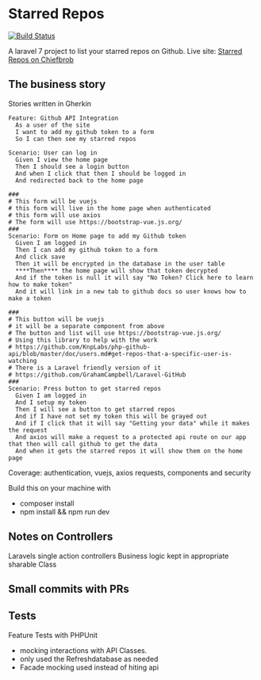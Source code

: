 # Starred Repos


[![Build Status](https://travis-ci.org/chiefbrob/interview_foundation.svg?branch=master)](https://travis-ci.org/chiefbrob/interview_foundation)

A laravel 7 project to list your starred repos on Github.
Live site: [Starred Repos on Chiefbrob](http://starredrepos.on.chiefbrob.info)


## The business story

Stories written in Gherkin

```
Feature: Github API Integration
  As a user of the site
  I want to add my github token to a form
  So I can then see my starred repos

Scenario: User can log in
  Given I view the home page
  Then I should see a login button
  And when I click that then I should be logged in
  And redirected back to the home page

###
# This form will be vuejs
# this form will live in the home page when authenticated
# this form will use axios
# The form will use https://bootstrap-vue.js.org/
###
Scenario: Form on Home page to add my Github token
  Given I am logged in
  Then I can add my github token to a form
  And click save
  Then it will be encrypted in the database in the user table
  ****Then**** the home page will show that token decrypted
  And if the token is null it will say "No Token? Click here to learn how to make token"
  And it will link in a new tab to github docs so user knows how to make a token

###
# This button will be vuejs
# it will be a separate component from above
# The button and list will use https://bootstrap-vue.js.org/
# Using this library to help with the work
# https://github.com/KnpLabs/php-github-api/blob/master/doc/users.md#get-repos-that-a-specific-user-is-watching
# There is a Laravel friendly version of it
# https://github.com/GrahamCampbell/Laravel-GitHub
###
Scenario: Press button to get starred repos
  Given I am logged in
  And I setup my token
  Then I will see a button to get starred repos
  And if I have not set my token this will be grayed out
  And if I click that it will say "Getting your data" while it makes the request
  And axios will make a request to a protected api route on our app that then will call github to get the data
  And when it gets the starred repos it will show them on the home page
```

Coverage: authentication, vuejs, axios requests, components and security



Build this on your machine with

  * composer install
  * npm install && npm run dev


## Notes on Controllers
Laravels single action controllers
Business logic kept in appropriate sharable Class


## Small commits with PRs

## Tests
Feature Tests with PHPUnit 

  * mocking interactions with API Classes.
  * only used the Refreshdatabase as needed
  * Facade mocking used instead of hiting api

